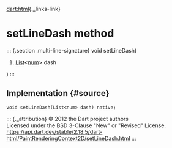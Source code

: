 [dart:html](../../dart-html/dart-html-library){._links-link}

setLineDash method
==================

::: {.section .multi-line-signature}
void setLineDash(

1.  [List](../../dart-core/list-class)\<[num](../../dart-core/num-class)\>
    dash

)
:::

Implementation {#source}
--------------

``` {.language-dart data-language="dart"}
void setLineDash(List<num> dash) native;
```

::: {._attribution}
© 2012 the Dart project authors\
Licensed under the BSD 3-Clause \"New\" or \"Revised\" License.\
<https://api.dart.dev/stable/2.18.5/dart-html/PaintRenderingContext2D/setLineDash.html>
:::
